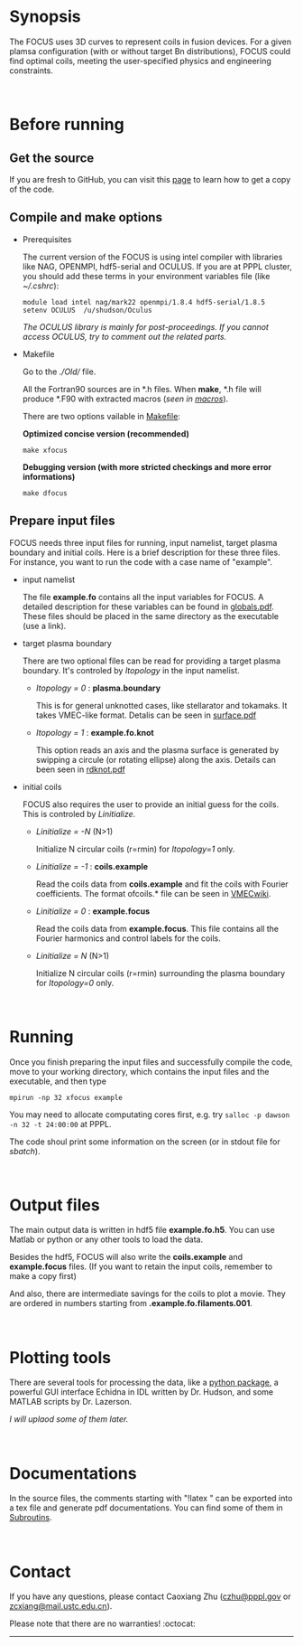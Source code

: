 # Synopsis

The FOCUS uses 3D curves to represent coils in fusion devices.
For a given plamsa configuration (with or without target Bn distributions), FOCUS could find optimal coils, meeting the user-specified physics and engineering constraints.

&nbsp;

# Before running

## Get the source
If you are fresh to GitHub, you can visit this [page](https://princetonuniversity.github.io/FOCUS/Get_the_code) to learn how to get a copy of the code.

## Compile and make options
* Prerequisites

  The current version of the FOCUS is using intel compiler with libraries like NAG, OPENMPI, hdf5-serial and OCULUS.
  If you are at PPPL cluster, you should add these terms in your environment variables file (like *~/.cshrc*):
  ```
  module load intel nag/mark22 openmpi/1.8.4 hdf5-serial/1.8.5
  setenv OCULUS  /u/shudson/Oculus
  ```
  *The OCULUS library is mainly for post-proceedings. If you cannot access OCULUS, try to comment out the related parts.*

* Makefile

  Go to the *./Old/* file.
  
  All the Fortran90 sources are in \*.h files. When **make**, \*.h file will produce \*.F90 with extracted macros (*seen in [macros](https://github.com/PrincetonUniversity/FOCUS/tree/master/Old/macros)*).

  There are two options vailable in [Makefile](https://github.com/PrincetonUniversity/FOCUS/tree/master/Old/Makefile):
  
  **Optimized concise version (recommended)**
  ```
  make xfocus
  ```
  **Debugging version (with more stricted checkings and more error informations)**
  ```
  make dfocus
  ```
  
## Prepare input files

FOCUS needs three input files for running, input namelist, target plasma boundary and initial coils.
Here is a brief description for these three files. 
For instance, you want to run the code with a case name of "example".

* input namelist
  
  The file **example.fo** contains all the input variables for FOCUS. 
  A detailed description for these variables can be found in [globals.pdf](https://princetonuniversity.github.io/FOCUS/globals.pdf).
  These files should be placed in the same directory as the executable (use a link).
  
* target plasma boundary

  There are two optional files can be read for providing a target plasma boundary.
  It's controled by *Itopology* in the input namelist. 
  
  - *Itopology = 0* : **plasma.boundary**
  
    This is for general unknotted cases, like stellarator and tokamaks. It takes VMEC-like format. 
    Detalis can be seen in [surface.pdf](https://princetonuniversity.github.io/FOCUS/surface.pdf)
    
  - *Itopology = 1* : **example.fo.knot**
  
     This option reads an axis and the plasma surface is generated by swipping a circule (or rotating ellipse) along the axis.
     Details can been seen in [rdknot.pdf](https://princetonuniversity.github.io/FOCUS/rdknot.pdf)
     
* initial coils

  FOCUS also requires the user to provide an initial guess for the coils. This is controled by *Linitialize*.
  
  - *Linitialize = -N* (N>1)
  
    Initialize N circular coils (r=rmin) for *Itopology=1* only.
    
  - *Linitialize = -1* : **coils.example**
  
    Read the coils data from **coils.example** and fit the coils with Fourier coefficients. 
    The format ofcoils.\* file can be seen in [VMECwiki](http://vmecwiki.pppl.wikispaces.net/MAKEGRID).
    
  - *Linitialize =  0* : **example.focus**
  
    Read the coils data from **example.focus**. This file contains all the Fourier harmonics and control labels for the coils.
    
  - *Linitialize =  N* (N>1)
  
    Initialize N circular coils (r=rmin) surrounding the plasma boundary for *Itopology=0* only.

&nbsp;

# Running

Once you finish preparing the input files and successfully compile the code, move to your working directory, which contains the input files and the executable, and then type
```
mpirun -np 32 xfocus example
```
You may need to allocate computating cores first, e.g. try `salloc -p dawson -n 32 -t 24:00:00` at PPPL.

The code shoul print some information on the screen (or in stdout file for *sbatch*).

&nbsp;

# Output files

The main output data is written in hdf5 file **example.fo.h5**. You can use Matlab or python or any other tools to load the data.

Besides the hdf5, FOCUS will also write the **coils.example** and **example.focus** files. (If you want to retain the input coils, remember to make a copy first)

And also, there are intermediate savings for the coils to plot a movie. They are ordered in numbers starting from  **.example.fo.filaments.001**. 

&nbsp;

# Plotting tools
There are several tools for processing the data, like a [python package](https://github.com/PrincetonUniversity/FOCUS/blob/master/pyfocus/coil.py), a powerful GUI interface Echidna in IDL written by Dr. Hudson, and some MATLAB scripts by Dr. Lazerson.

*I will uplaod some of them later.*

&nbsp;

# Documentations
In the source files, the comments starting with "!latex " can be exported into a tex file and generate pdf documentations.
You can find some of them in [Subroutins](https://princetonuniversity.github.io/FOCUS/subroutines).

&nbsp;

# Contact
If you have any questions, please contact Caoxiang Zhu (czhu@pppl.gov or zcxiang@mail.ustc.edu.cn).

Please note that there are no warranties! :octocat:

-----------

